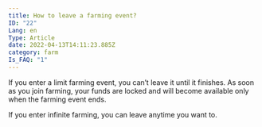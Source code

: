 ```yaml
---
title: How to leave a farming event?
ID: "22"
Lang: en
Type: Article
date: 2022-04-13T14:11:23.885Z
category: farm
Is_FAQ: "1"
---
```

If you enter a limit farming event, you can’t leave it until it finishes. As soon as you join farming, your funds are locked and will become available only when the farming event ends.

If you enter infinite farming, you can leave anytime you want to.